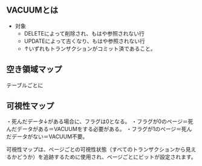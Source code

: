## VACUUMとは

- 対象
  - DELETEによって削除され、もはや参照されない行
  - UPDATEによって古くなり、もはや参照されない行
  - ↑いずれもトランザクションがコミット済であること。




## 空き領域マップ
 テーブルごとに


## 可視性マップ
・死んだデータ↓がある場合に、フラグは0となる。
・フラグが0のページ＝死んだデータがある＝VACUUMをする必要がある。
・フラグが1のページ＝死んだデータがない＝VACUUM不要。

可視性マップは、ページごとの可視性状態（すべてのトランザクションから見えるかどうか）を追跡するために使用され、ページごとにビットが設定されます。
